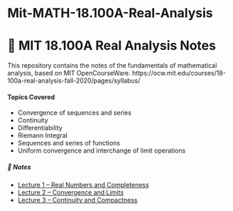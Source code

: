 # Mit-MATH-18.100A-Real-Analysis
<!DOCTYPE html>
<html lang="en">
<head>
  <meta charset="UTF-8" />
  <meta name="viewport" content="width=device-width, initial-scale=1.0"/>
  <link href="https://cdn.jsdelivr.net/npm/bootstrap@5.3.2/dist/css/bootstrap.min.css" rel="stylesheet">
  <link rel="stylesheet" href="style.css">
</head>
<body class="bg-black text-white">
  <div class="container py-5">
    <h1>📘 MIT 18.100A Real Analysis Notes</h1>
    <p class="lead text-light">
      This repository contains the notes of the fundamentals of mathematical analysis, based on MIT OpenCourseWare.
      https://ocw.mit.edu/courses/18-100a-real-analysis-fall-2020/pages/syllabus/
    </p>
    <h4> Topics Covered</h4>
    <ul class="list-group list-group-flush">
      <li class="list-group-item bg-dark text-white"> Convergence of sequences and series</li>
      <li class="list-group-item bg-dark text-white"> Continuity</li>
      <li class="list-group-item bg-dark text-white"> Differentiability</li>
      <li class="list-group-item bg-dark text-white"> Riemann Integral</li>
      <li class="list-group-item bg-dark text-white"> Sequences and series of functions</li>
      <li class="list-group-item bg-dark text-white"> Uniform convergence and interchange of limit operations</li>
    </ul>
    <h5 class="mt-4">📝 Notes </h5>
    <ul class="list-group list-group-flush">
      <li class="list-group-item bg-dark"><a href="#" class="text-white text-decoration-none">Lecture 1 – Real Numbers and Completeness</a></li>
      <li class="list-group-item bg-dark"><a href="#" class="text-white text-decoration-none">Lecture 2 – Convergence and Limits</a></li>
      <li class="list-group-item bg-dark"><a href="#" class="text-white text-decoration-none">Lecture 3 – Continuity and Compactness</a></li>
      <!-- Add more links as your notes grow -->
    </ul>
  </div>

</body>
</html>
